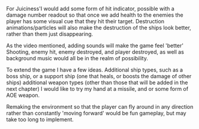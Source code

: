 
For Juiciness'I would add some form of hit indicator, possible with a damage number readout so that once we add health to the enemies the player has some visual cue that they hit their target.
Destruction animations/particles will also make the destruction of the ships look better, rather than them just disappearing.

As the video mentioned, adding sounds will make the game feel 'better' Shooting, enemy hit, enemy destroyed, and player destroyed,
as well as background music would all be in the realm of possibility.

To extend the game I have a few ideas. Additional ship types, such as a boss ship, or a support ship
(one that heals, or boosts the damage of other ships) additional weapon types (other than those that will be added in the next chapter) I would like to try my hand at a missile, and or some form of AOE weapon.

Remaking the environment so that the player can fly around in any direction rather than constantly 'moving forward'
would be fun gameplay, but may take too long to implement.
